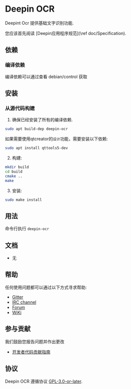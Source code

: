 # Deepin OCR

Deepint Ocr 提供基础文字识别功能.

您应该首先阅读 [Deepin应用程序规范](\ref doc/Specification).

## 依赖

### 编译依赖

编译依赖可以通过查看 debian/control 获取

## 安装

### 从源代码构建

1. 确保已经安装了所有的编译依赖.
````bash
sudo apt build-dep deepin-ocr
````
如果需要使用qtcreator的`设计`功能，需要安装以下依赖:
```bash
sudo apt install qttools5-dev
```
2. 构建:

```bash
mkdir build
cd build
cmake ..
make
```

3. 安装:

```bash
sudo make install
```

## 用法

命令行执行 `deepin-ocr`

## 文档

 - 无

## 帮助

任何使用问题都可以通过以下方式寻求帮助:

* [Gitter](https://gitter.im/orgs/linuxdeepin/rooms)
* [IRC channel](https://webchat.freenode.net/?channels=deepin)
* [Forum](https://bbs.deepin.org)
* [WiKi](https://wiki.deepin.org/)

## 参与贡献

我们鼓励您报告问题并作出更改

* [开发者代码贡献指南](https://github.com/linuxdeepin/developer-center/wiki/Contribution-Guidelines-for-Developers)

## 协议

Deepin OCR 遵循协议 [GPL-3.0-or-later](LICENSE).
